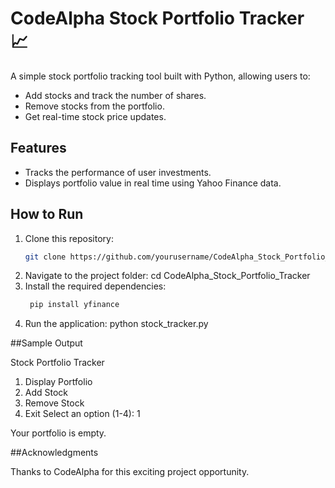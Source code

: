 # CodeAlpha Stock Portfolio Tracker 📈

A simple stock portfolio tracking tool built with Python, allowing users to:
- Add stocks and track the number of shares.
- Remove stocks from the portfolio.
- Get real-time stock price updates.

## Features
- Tracks the performance of user investments.
- Displays portfolio value in real time using Yahoo Finance data.

## How to Run
1. Clone this repository:
   ```bash
   git clone https://github.com/yourusername/CodeAlpha_Stock_Portfolio_Tracker.git
2. Navigate to the project folder: cd CodeAlpha_Stock_Portfolio_Tracker
3. Install the required dependencies: 
   ```bash
    pip install yfinance
4. Run the application: python stock_tracker.py

##Sample Output

Stock Portfolio Tracker
1. Display Portfolio
2. Add Stock
3. Remove Stock
4. Exit
Select an option (1-4): 1

Your portfolio is empty.

##Acknowledgments

Thanks to CodeAlpha for this exciting project opportunity.



